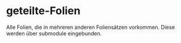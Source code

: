# geteilte-Folien
Alle Folien, die in mehreren anderen Foliensätzen vorkommen. Diese werden über submodule eingebunden.
